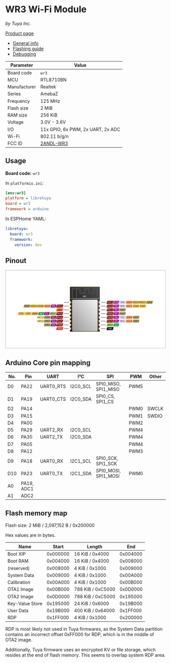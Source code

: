 # WR3 Wi-Fi Module

*by Tuya Inc.*

[Product page](https://developer.tuya.com/en/docs/iot/wr3-module-datasheet?id=K9g3ainzbj9z1)

- [General info](../../docs/platform/realtek-amb/README.md)
- [Flashing guide](../../docs/platform/realtek-ambz/flashing.md)
- [Debugging](../../docs/platform/realtek-ambz/debugging.md)

Parameter    | Value
-------------|----------------------------------------
Board code   | `wr3`
MCU          | RTL8710BN
Manufacturer | Realtek
Series       | AmebaZ
Frequency    | 125 MHz
Flash size   | 2 MiB
RAM size     | 256 KiB
Voltage      | 3.0V - 3.6V
I/O          | 11x GPIO, 6x PWM, 2x UART, 2x ADC
Wi-Fi        | 802.11 b/g/n
FCC ID       | [2ANDL-WR3](https://fccid.io/2ANDL-WR3)

## Usage

**Board code:** `wr3`

In `platformio.ini`:

```ini
[env:wr3]
platform = libretuya
board = wr3
framework = arduino
```

In ESPHome YAML:

```yaml
libretuya:
  board: wr3
  framework:
    version: dev
```

## Pinout

![Pinout](pinout_wr3.svg)

## Arduino Core pin mapping

No. | Pin        | UART      | I²C      | SPI                  | PWM  | Other
----|------------|-----------|----------|----------------------|------|------
D0  | PA22       | UART0_RTS | I2C0_SCL | SPI0_MISO, SPI1_MISO | PWM5 |
D1  | PA19       | UART0_CTS | I2C0_SDA | SPI0_CS, SPI1_CS     |      |
D2  | PA14       |           |          |                      | PWM0 | SWCLK
D3  | PA15       |           |          |                      | PWM1 | SWDIO
D4  | PA00       |           |          |                      | PWM2 |
D5  | PA29       | UART2_RX  | I2C0_SCL |                      | PWM4 |
D6  | PA30       | UART2_TX  | I2C0_SDA |                      | PWM4 |
D7  | PA05       |           |          |                      | PWM4 |
D8  | PA12       |           |          |                      | PWM3 |
D9  | PA18       | UART0_RX  | I2C1_SCL | SPI0_SCK, SPI1_SCK   |      |
D10 | PA23       | UART0_TX  | I2C1_SDA | SPI0_MOSI, SPI1_MOSI | PWM0 |
A0  | PA19, ADC1 |           |          |                      |      |
A1  | ADC2       |           |          |                      |      |

## Flash memory map

Flash size: 2 MiB / 2,097,152 B / 0x200000

Hex values are in bytes.

Name            | Start    | Length            | End
----------------|----------|-------------------|---------
Boot XIP        | 0x000000 | 16 KiB / 0x4000   | 0x004000
Boot RAM        | 0x004000 | 16 KiB / 0x4000   | 0x008000
(reserved)      | 0x008000 | 4 KiB / 0x1000    | 0x009000
System Data     | 0x009000 | 4 KiB / 0x1000    | 0x00A000
Calibration     | 0x00A000 | 4 KiB / 0x1000    | 0x00B000
OTA1 Image      | 0x00B000 | 788 KiB / 0xC5000 | 0x0D0000
OTA2 Image      | 0x0D0000 | 788 KiB / 0xC5000 | 0x195000
Key-Value Store | 0x195000 | 24 KiB / 0x6000   | 0x19B000
User Data       | 0x19B000 | 400 KiB / 0x64000 | 0x1FF000
RDP             | 0x1FF000 | 4 KiB / 0x1000    | 0x200000

RDP is most likely not used in Tuya firmwares, as the System Data partition contains an incorrect offset 0xFF000 for RDP, which is in the middle of OTA2 image.

Additionally, Tuya firmware uses an encrypted KV or file storage, which resides at the end of flash memory. This seems to overlap system RDP area.
